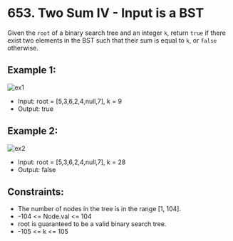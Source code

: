 # 653. Two Sum IV - Input is a BST

Given the `root` of a binary search tree and an integer `k`, return `true` if there exist two elements in the BST such that their sum is equal to `k`, or `false` otherwise.

## Example 1:

![ex1](https://assets.leetcode.com/uploads/2020/09/21/sum_tree_1.jpg)

- Input: root = [5,3,6,2,4,null,7], k = 9
- Output: true

## Example 2:

![ex2](https://assets.leetcode.com/uploads/2020/09/21/sum_tree_2.jpg)

- Input: root = [5,3,6,2,4,null,7], k = 28
- Output: false

## Constraints:

- The number of nodes in the tree is in the range [1, 104].
- -104 <= Node.val <= 104
- root is guaranteed to be a valid binary search tree.
- -105 <= k <= 105